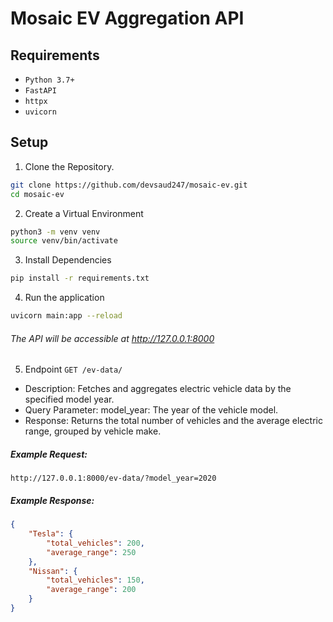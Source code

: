 # Mosaic EV Aggregation API
## Requirements
- `Python 3.7+`
- `FastAPI`
- `httpx`
- `uvicorn`

## Setup
1. Clone the Repository.
```bash
git clone https://github.com/devsaud247/mosaic-ev.git
cd mosaic-ev
```

2. Create a Virtual Environment
```bash
python3 -m venv venv
source venv/bin/activate 
```
3. Install Dependencies
```bash
pip install -r requirements.txt
```
4. Run the application
```bash
uvicorn main:app --reload
```

###### The API will be accessible at http://127.0.0.1:8000

5. Endpoint `GET /ev-data/`

- Description: Fetches and aggregates electric vehicle data by the specified model year.
- Query Parameter: model_year: The year of the vehicle model.
- Response: Returns the total number of vehicles and the average electric range, grouped by vehicle make.

##### Example Request:

`http://127.0.0.1:8000/ev-data/?model_year=2020`

##### Example Response:
```json
{
    "Tesla": {
        "total_vehicles": 200,
        "average_range": 250
    },
    "Nissan": {
        "total_vehicles": 150,
        "average_range": 200
    }
}
```

